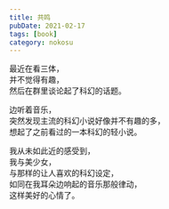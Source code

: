 ```yaml
---
title: 共鸣
pubDate: 2021-02-17
tags: [book]
category: nokosu
---
```


<div class="not-prose flex justify-center">
  <div class="space-y-4">

  最近在看三体，<br />
  并不觉得有趣，<br />
  然后在群里谈论起了科幻的话题。<br />
  
  边听着音乐，<br />
  突然发现主流的科幻小说好像并不有趣的多，<br />
  想起了之前看过的一本科幻的轻小说。<br />
  
  我从未如此近的感受到，<br />
  我与美少女，<br />
  与那样的让人喜欢的科幻设定，<br />
  如同在我耳朵边响起的音乐那般律动，<br />
  这样美好的心情了。

  </div>
</div>
